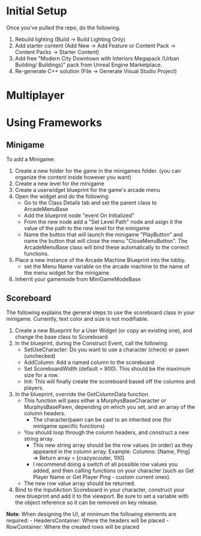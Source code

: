 # Initial Setup

Once you've pulled the repo, do the following.
1) Rebuild lighting (Build -> Build Lighting Only)
2) Add starter content (Add New -> Add Feature or Content Pack -> Content Packs -> Starter Content)
3) Add free "Modern City Downtown with Interiors Megapack (Urban Building/ Buildings)" pack from Unreal Engine Marketplace. 
4) Re-generate C++ solution (File -> Generate Visual Studio Project)


# Multiplayer

# Using Frameworks

## Minigame

To add a Minigame:

1) Create a new folder for the game in the minigames folder. (you can organize the content inside however you want)
2) Create a new level for the minigame
3) Create a userwidget blueprint for the game's arcade menu
4) Open the widget and do the following:
    - Go to the Class Details tab and set the parent class to ArcadeMenuBase
    - Add the blueprint node "event On Initialized"
    - From the new node add a "Set Level Path" node and asign it the value of the path to the new level for the minigame
    - Name the button that will launch the minigame "PlayButton" and name the button that will close the menu "CloseMenuButton". The ArcadeMenuBase class will bind these automatically to the correct functions.
5) Place a new instance of the Arcade Machine Blueprint into the lobby.
    - set the Menu Name variable on the arcade machine to the name of the menu widget for the minigame.
6) Inherrit your gamemode from MiniGameModeBase


## Scoreboard


The following explains the general steps to use the scoreboard class in your minigame. Currently, text color and size is not modifiable.


1) Create a new Blueprint for a User Widget (or copy an existing one), and change the base class to Scoreboard.
2) In the blueprint, during the Construct Event, call the following:
    - SetUseCharacter: Do you want to use a character (check) or pawn (unchecked)
    - AddColumn: Add a named column to the scoreboard 
    - Set ScoreboardWidth (default = 900). This should be the maximum size for a row.
    - Init: This will finally create the scoreboard based off the columns and players.
3) In the blueprint, override the GetColumnData function.
    - This function will pass either a MurphysBaseCharacter or MurphysBasePawn, depending on which you set, and an array of the column headers.
      - The character/pawn can be cast to an inherited one (for minigame specific functions)
    - You should loop through the column headers, and construct a new string array.
      - This new string array should be the row values (in order) as they appeared in the column array. Example: Columns: [Name, Ping] => Return array = [crazyscouter, 100]
      - I recommend doing a switch of all possible row values you added, and then calling functions on your character (such as Get Player Name or Get Player Ping - custom current ones).
    - The new row value array should be returned. 
4) Bind to the InputAction Scoreboard in your character, construct your new blueprint and add it to the viewport. Be sure to set a variable with the object reference so it can be removed on key release.     

**Note**: When designing the UI, at minimum the following elements are required:
    - HeadersContainer<Horizontal Box>: Where the headers will be placed
    - RowContainer<Scroll Box>: Where the created rows will be placed

